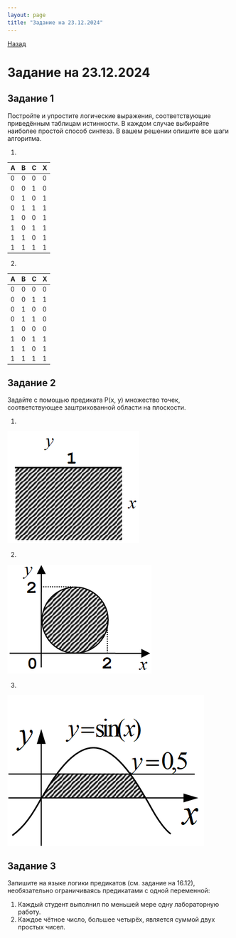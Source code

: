 ```yaml
---
layout: page
title: "Задание на 23.12.2024"
---
```


[Назад](/compsci/10b2024.html)

# Задание на 23.12.2024

## Задание 1

Постройте и упростите логические выражения, соответствующие приведённым таблицам истинности. В каждом случае выбирайте наиболее простой способ синтеза. В вашем решении опишите все шаги алгоритма.

1.

|A|B|C|X|
|---|---|---|---|
|0|0|0|0|
|0|0|1|0|
|0|1|0|1|
|0|1|1|1|
|1|0|0|1|
|1|0|1|1|
|1|1|0|1|
|1|1|1|1|

2.

|A|B|C|X|
|---|---|---|---|
|0|0|0|0|
|0|0|1|1|
|0|1|0|0|
|0|1|1|0|
|1|0|0|0|
|1|0|1|1|
|1|1|0|1|
|1|1|1|1|

## Задание 2

Задайте с помощью предиката P(x, y) множество точек, соответствующее заштрихованной области на плоскости.

1. 
![](images/pred1.png)

2.
![](images/pred2.png)

3.
![](images/pred3.png)

## Задание 3

Запишите на языке логики предикатов (см. задание на 16.12), необязательно ограничиваясь предикатами с одной переменной:

1. Каждый студент выполнил по меньшей мере одну лабораторную работу.
2. Каждое чётное число, большее четырёх, является суммой двух простых чисел.

